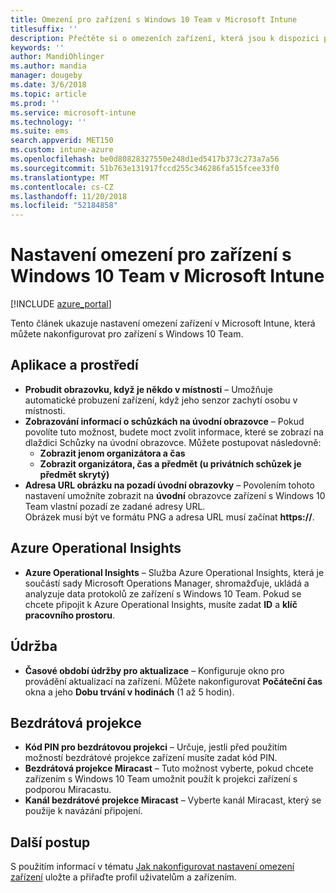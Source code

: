 ```yaml
---
title: Omezení pro zařízení s Windows 10 Team v Microsoft Intune
titlesuffix: ''
description: Přečtěte si o omezeních zařízení, která jsou k dispozici pro zařízení s Windows 10 Team.
keywords: ''
author: MandiOhlinger
ms.author: mandia
manager: dougeby
ms.date: 3/6/2018
ms.topic: article
ms.prod: ''
ms.service: microsoft-intune
ms.technology: ''
ms.suite: ems
search.appverid: MET150
ms.custom: intune-azure
ms.openlocfilehash: be0d80828327550e248d1ed5417b373c273a7a56
ms.sourcegitcommit: 51b763e131917fccd255c346286fa515fcee33f0
ms.translationtype: MT
ms.contentlocale: cs-CZ
ms.lasthandoff: 11/20/2018
ms.locfileid: "52184858"
---
```

# <a name="microsoft-intune-windows-10-team-device-restriction-settings"></a>Nastavení omezení pro zařízení s Windows 10 Team v Microsoft Intune

[!INCLUDE [azure_portal](./includes/azure_portal.md)]

Tento článek ukazuje nastavení omezení zařízení v Microsoft Intune, která můžete nakonfigurovat pro zařízení s Windows 10 Team.


## <a name="apps-and-experience"></a>Aplikace a prostředí

- **Probudit obrazovku, když je někdo v místnosti** – Umožňuje automatické probuzení zařízení, když jeho senzor zachytí osobu v místnosti.
- **Zobrazování informací o schůzkách na úvodní obrazovce** – Pokud povolíte tuto možnost, budete moct zvolit informace, které se zobrazí na dlaždici Schůzky na úvodní obrazovce. Můžete postupovat následovně:
    - **Zobrazit jenom organizátora a čas**
    - **Zobrazit organizátora, čas a předmět (u privátních schůzek je předmět skrytý)**
- **Adresa URL obrázku na pozadí úvodní obrazovky** – Povolením tohoto nastavení umožníte zobrazit na **úvodní** obrazovce zařízení s Windows 10 Team vlastní pozadí ze zadané adresy URL.<br>Obrázek musí být ve formátu PNG a adresa URL musí začínat **https://**.

## <a name="azure-operational-insights"></a>Azure Operational Insights

- **Azure Operational Insights** – Služba Azure Operational Insights, která je součástí sady Microsoft Operations Manager, shromažďuje, ukládá a analyzuje data protokolů ze zařízení s Windows 10 Team.
Pokud se chcete připojit k Azure Operational Insights, musíte zadat **ID** a **klíč pracovního prostoru**.

## <a name="maintenance"></a>Údržba

- **Časové období údržby pro aktualizace** – Konfiguruje okno pro provádění aktualizací na zařízení. Můžete nakonfigurovat **Počáteční čas** okna a jeho **Dobu trvání v hodinách** (1 až 5 hodin).

## <a name="wireless-projection"></a>Bezdrátová projekce

- **Kód PIN pro bezdrátovou projekci** – Určuje, jestli před použitím možností bezdrátové projekce zařízení musíte zadat kód PIN.
- **Bezdrátová projekce Miracast** – Tuto možnost vyberte, pokud chcete zařízením s Windows 10 Team umožnit použít k projekci zařízení s podporou Miracastu.
- **Kanál bezdrátové projekce Miracast** – Vyberte kanál Miracast, který se použije k navázání připojení.


## <a name="next-steps"></a>Další postup

S použitím informací v tématu [Jak nakonfigurovat nastavení omezení zařízení](device-restrictions-configure.md) uložte a přiřaďte profil uživatelům a zařízením.
